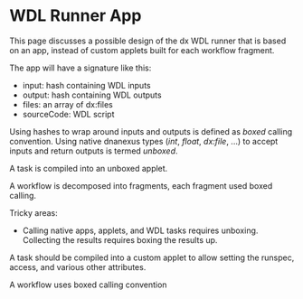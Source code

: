 # WDL Runner App

This page discusses a possible design of the dx WDL runner that is based on an app, instead
of custom applets built for each workflow fragment.

The app will have a signature like this:
- input: hash containing WDL inputs
- output: hash containing WDL outputs
- files: an array of dx:files
- sourceCode: WDL script

Using hashes to wrap around inputs and outputs is defined as *boxed*
calling convention. Using native dnanexus types (*int*, *float*,
*dx:file*, ...) to accept inputs and return outputs is termed *unboxed*.

A task is compiled into an unboxed applet.

A workflow is decomposed into fragments, each fragment used boxed calling.

Tricky areas:
- Calling native apps, applets, and WDL tasks requires unboxing. Collecting the results
requires boxing the results up.

A task should be compiled into a custom applet to allow setting the runspec, access,
and various other attributes.

A workflow uses boxed calling convention
